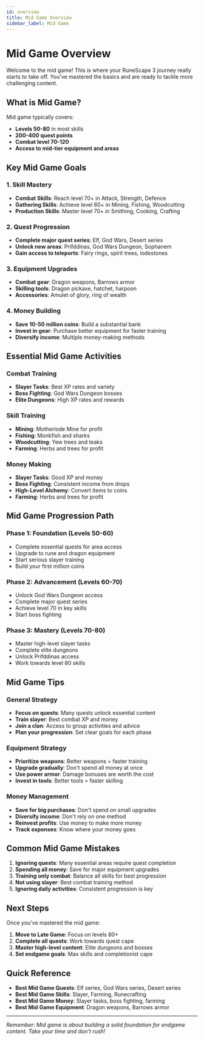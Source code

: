 ```yaml
---
id: overview
title: Mid Game Overview
sidebar_label: Mid Game
---
```


# Mid Game Overview

Welcome to the mid game! This is where your RuneScape 3 journey really starts to take off. You've mastered the basics and are ready to tackle more challenging content.

## What is Mid Game?

Mid game typically covers:
- **Levels 50-80** in most skills
- **200-400 quest points**
- **Combat level 70-120**
- **Access to mid-tier equipment and areas**

## Key Mid Game Goals

### 1. **Skill Mastery**
- **Combat Skills**: Reach level 70+ in Attack, Strength, Defence
- **Gathering Skills**: Achieve level 60+ in Mining, Fishing, Woodcutting
- **Production Skills**: Master level 70+ in Smithing, Cooking, Crafting

### 2. **Quest Progression**
- **Complete major quest series**: Elf, God Wars, Desert series
- **Unlock new areas**: Prifddinas, God Wars Dungeon, Sophanem
- **Gain access to teleports**: Fairy rings, spirit trees, lodestones

### 3. **Equipment Upgrades**
- **Combat gear**: Dragon weapons, Barrows armor
- **Skilling tools**: Dragon pickaxe, hatchet, harpoon
- **Accessories**: Amulet of glory, ring of wealth

### 4. **Money Building**
- **Save 10-50 million coins**: Build a substantial bank
- **Invest in gear**: Purchase better equipment for faster training
- **Diversify income**: Multiple money-making methods

## Essential Mid Game Activities

### Combat Training
- **Slayer Tasks**: Best XP rates and variety
- **Boss Fighting**: God Wars Dungeon bosses
- **Elite Dungeons**: High XP rates and rewards

### Skill Training
- **Mining**: Motherlode Mine for profit
- **Fishing**: Monkfish and sharks
- **Woodcutting**: Yew trees and teaks
- **Farming**: Herbs and trees for profit

### Money Making
- **Slayer Tasks**: Good XP and money
- **Boss Fighting**: Consistent income from drops
- **High-Level Alchemy**: Convert items to coins
- **Farming**: Herbs and trees for profit

## Mid Game Progression Path

### Phase 1: Foundation (Levels 50-60)
- Complete essential quests for area access
- Upgrade to rune and dragon equipment
- Start serious slayer training
- Build your first million coins

### Phase 2: Advancement (Levels 60-70)
- Unlock God Wars Dungeon access
- Complete major quest series
- Achieve level 70 in key skills
- Start boss fighting

### Phase 3: Mastery (Levels 70-80)
- Master high-level slayer tasks
- Complete elite dungeons
- Unlock Prifddinas access
- Work towards level 80 skills

## Mid Game Tips

### General Strategy
- **Focus on quests**: Many quests unlock essential content
- **Train slayer**: Best combat XP and money
- **Join a clan**: Access to group activities and advice
- **Plan your progression**: Set clear goals for each phase

### Equipment Strategy
- **Prioritize weapons**: Better weapons = faster training
- **Upgrade gradually**: Don't spend all money at once
- **Use power armor**: Damage bonuses are worth the cost
- **Invest in tools**: Better tools = faster skilling

### Money Management
- **Save for big purchases**: Don't spend on small upgrades
- **Diversify income**: Don't rely on one method
- **Reinvest profits**: Use money to make more money
- **Track expenses**: Know where your money goes

## Common Mid Game Mistakes

1. **Ignoring quests**: Many essential areas require quest completion
2. **Spending all money**: Save for major equipment upgrades
3. **Training only combat**: Balance all skills for best progression
4. **Not using slayer**: Best combat training method
5. **Ignoring daily activities**: Consistent progression is key

## Next Steps

Once you've mastered the mid game:
1. **Move to Late Game**: Focus on levels 80+
2. **Complete all quests**: Work towards quest cape
3. **Master high-level content**: Elite dungeons and bosses
4. **Set endgame goals**: Max skills and completionist cape

## Quick Reference

- **Best Mid Game Quests**: Elf series, God Wars series, Desert series
- **Best Mid Game Skills**: Slayer, Farming, Runecrafting
- **Best Mid Game Money**: Slayer tasks, boss fighting, farming
- **Best Mid Game Equipment**: Dragon weapons, Barrows armor

---

*Remember: Mid game is about building a solid foundation for endgame content. Take your time and don't rush!*
